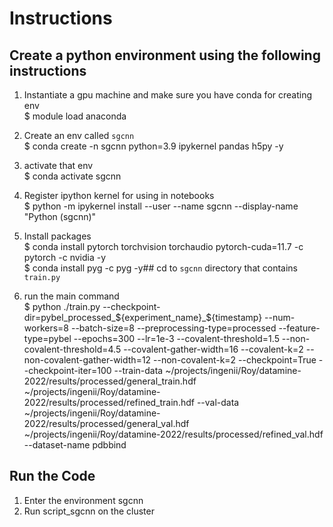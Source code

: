 # Instructions

## Create a python environment using the following instructions

1. Instantiate a gpu machine and make sure you have conda for creating env<br>
$ module load anaconda

2. Create an env called `sgcnn`<br>
$ conda create -n sgcnn python=3.9 ipykernel pandas h5py -y

3. activate that env<br>
$ conda activate sgcnn

4. Register ipython kernel for using in notebooks<br>
$ python -m ipykernel install --user --name sgcnn --display-name "Python (sgcnn)"

5. Install packages<br>
$ conda install pytorch torchvision torchaudio pytorch-cuda=11.7 -c pytorch -c nvidia -y<br>
$ conda install pyg -c pyg -y## cd to `sgcnn` directory that contains `train.py`

6. run the main command<br>
$ python ./train.py --checkpoint-dir=pybel_processed_${experiment_name}_${timestamp} --num-workers=8 --batch-size=8 --preprocessing-type=processed --feature-type=pybel --epochs=300 --lr=1e-3 --covalent-threshold=1.5 --non-covalent-threshold=4.5 --covalent-gather-width=16 --covalent-k=2 --non-covalent-gather-width=12 --non-covalent-k=2 --checkpoint=True --checkpoint-iter=100 --train-data ~/projects/ingenii/Roy/datamine-2022/results/processed/general_train.hdf ~/projects/ingenii/Roy/datamine-2022/results/processed/refined_train.hdf --val-data ~/projects/ingenii/Roy/datamine-2022/results/processed/general_val.hdf ~/projects/ingenii/Roy/datamine-2022/results/processed/refined_val.hdf --dataset-name pdbbind


## Run the Code

1. Enter the environment sgcnn
2. Run script_sgcnn on the cluster
